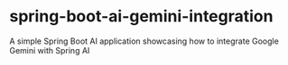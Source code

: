 # spring-boot-ai-gemini-integration
A simple Spring Boot AI application showcasing how to integrate Google Gemini with Spring AI
